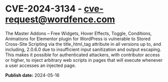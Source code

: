 # CVE-2024-3134 - cve-request@wordfence.com

The Master Addons – Free Widgets, Hover Effects, Toggle, Conditions, Animations for Elementor plugin for WordPress is vulnerable to Stored Cross-Site Scripting via the title_html_tag attribute in all versions up to, and including, 2.0.6.0 due to insufficient input sanitization and output escaping. This makes it possible for authenticated attackers, with contributor access or higher, to inject arbitrary web scripts in pages that will execute whenever a user accesses an injected page.

**Publish date:** 2024-05-16
